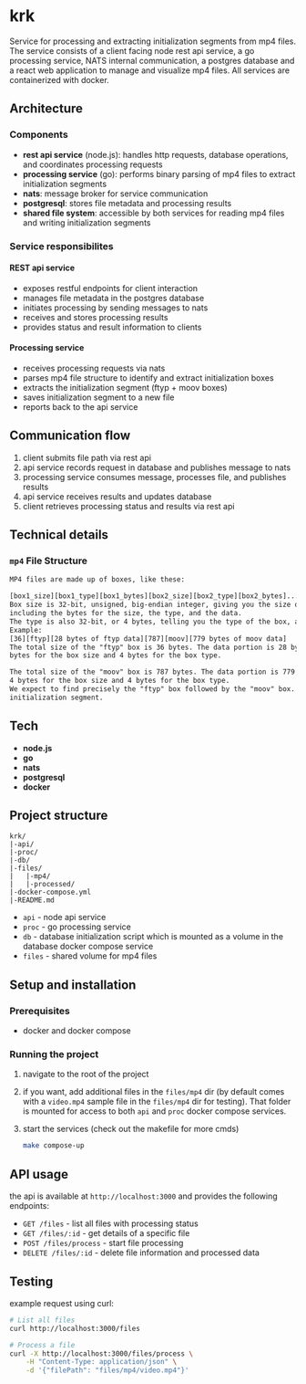 # krk

Service for processing and extracting initialization segments from mp4 files. The service consists of a client facing node rest api service, a go processing service, NATS internal communication, a postgres database and a react web application to manage and visualize mp4 files. All services are containerized with docker.

## Architecture

### Components

- **rest api service** (node.js): handles http requests, database operations, and coordinates processing requests
- **processing service** (go): performs binary parsing of mp4 files to extract initialization segments
- **nats**: message broker for service communication
- **postgresql**: stores file metadata and processing results
- **shared file system**: accessible by both services for reading mp4 files and writing initialization segments

### Service responsibilites

#### REST api service

- exposes restful endpoints for client interaction
- manages file metadata in the postgres database
- initiates processing by sending messages to nats
- receives and stores processing results
- provides status and result information to clients

#### Processing service

- receives processing requests via nats
- parses mp4 file structure to identify and extract initialization boxes
- extracts the initialization segment (ftyp + moov boxes)
- saves initialization segment to a new file
- reports back to the api service

## Communication flow

1. client submits file path via rest api
2. api service records request in database and publishes message to nats
3. processing service consumes message, processes file, and publishes results
4. api service receives results and updates database
5. client retrieves processing status and results via rest api

## Technical details

### `mp4` File Structure

```txt
MP4 files are made up of boxes, like these:

[box1_size][box1_type][box1_bytes][box2_size][box2_type][box2_bytes]...
Box size is 32-bit, unsigned, big-endian integer, giving you the size of the box in bytes,
including the bytes for the size, the type, and the data.
The type is also 32-bit, or 4 bytes, telling you the type of the box, as ASCII text.
Example:
[36][ftyp][28 bytes of ftyp data][787][moov][779 bytes of moov data]
The total size of the "ftyp" box is 36 bytes. The data portion is 28 bytes, which is 36 minus 4
bytes for the box size and 4 bytes for the box type.

The total size of the "moov" box is 787 bytes. The data portion is 779 bytes, which is 787 minus
4 bytes for the box size and 4 bytes for the box type.
We expect to find precisely the "ftyp" box followed by the "moov" box. These two represent the
initialization segment.
```

## Tech

- **node.js**
- **go**
- **nats**
- **postgresql**
- **docker**

## Project structure

```
krk/
|-api/
|-proc/
|-db/
|-files/
|   |-mp4/
|   |-processed/
|-docker-compose.yml
|-README.md
```

- `api` - node api service
- `proc` - go processing service
- `db` - database initialization script which is mounted as a volume in the database docker compose service
- `files` - shared volume for mp4 files

## Setup and installation

### Prerequisites

- docker and docker compose

### Running the project

1. navigate to the root of the project
2. if you want, add additional files in the `files/mp4` dir (by default comes with a `video.mp4` sample file in the `files/mp4` dir for testing). That folder is mounted for access to both `api` and `proc` docker compose services.
3. start the services (check out the makefile for more cmds)

    ```bash
    make compose-up
    ```

## API usage

the api is available at `http://localhost:3000` and provides the following endpoints:

- `GET /files` - list all files with processing status
- `GET /files/:id` - get details of a specific file
- `POST /files/process` - start file processing
- `DELETE /files/:id` - delete file information and processed data

## Testing

example request using curl:

```bash
# List all files
curl http://localhost:3000/files

# Process a file
curl -X http://localhost:3000/files/process \
    -H "Content-Type: application/json" \
    -d '{"filePath": "files/mp4/video.mp4"}'
```